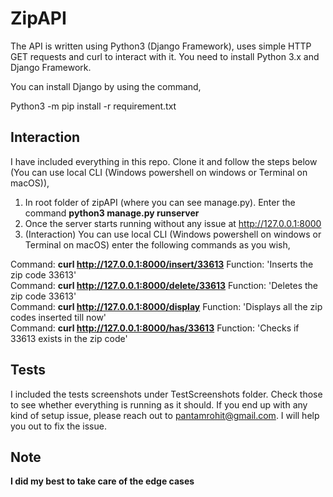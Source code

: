 ZipAPI
======

The API is written using Python3 (Django Framework), uses simple HTTP GET requests and curl to interact with it. You need to install Python 3.x and Django Framework.

You can install Django by using the command,

Python3 -m pip install -r requirement.txt

Interaction
-----

I have included everything in this repo. Clone it and follow the steps below (You can use local CLI (Windows powershell on windows or Terminal on macOS)),

1. In root folder of zipAPI (where you can see manage.py). Enter the command **python3 manage.py runserver**
2. Once the server starts running without any issue at http://127.0.0.1:8000
3. (Interaction) You can use local CLI (Windows powershell on windows or Terminal on macOS) enter the following commands as you wish,

Command: **curl http://127.0.0.1:8000/insert/33613** Function: 'Inserts the zip code 33613' <br/>
Command: **curl http://127.0.0.1:8000/delete/33613** Function: 'Deletes the zip code 33613' <br/>
Command: **curl http://127.0.0.1:8000/display** Function: 'Displays all the zip codes inserted till now' <br/>
Command: **curl http://127.0.0.1:8000/has/33613** Function: 'Checks if 33613 exists in the zip code'<br/>

Tests
-----

I included the tests screenshots under TestScreenshots folder. Check those to see whether everything is running as it should. If you end up with any kind of setup issue, please reach out to pantamrohit@gmail.com. I will help you out to fix the issue. 

Note
-----

**I did my best to take care of the edge cases**
